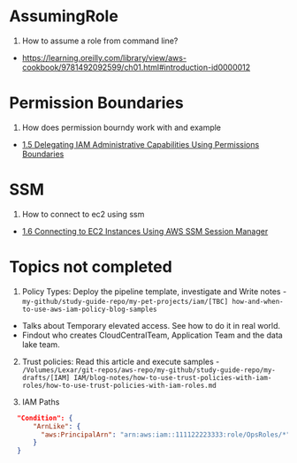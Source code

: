 
# AssumingRole

1. How to assume a role from command line?
- https://learning.oreilly.com/library/view/aws-cookbook/9781492092599/ch01.html#introduction-id0000012

# Permission Boundaries

1. How does permission bourndy work with and example
- [1.5 Delegating IAM Administrative Capabilities Using Permissions Boundaries](https://learning.oreilly.com/library/view/aws-cookbook/9781492092599/ch01.html#introduction-id0000012)

# SSM

1. How to connect to ec2 using ssm
- [1.6 Connecting to EC2 Instances Using AWS SSM Session Manager](https://learning.oreilly.com/library/view/aws-cookbook/9781492092599/ch01.html#introduction-id0000012)

# Topics not completed

1. Policy Types:
Deploy the pipeline template, investigate and Write notes -
`my-github/study-guide-repo/my-pet-projects/iam/[TBC] how-and-when-to-use-aws-iam-policy-blog-samples`
- Talks about Temporary elevated access.  See how to do it in real world.
- Findout who creates CloudCentralTeam, Application Team and the data lake team.

2. Trust policies:
Read this article and execute samples - `/Volumes/Lexar/git-repos/aws-repo/my-github/study-guide-repo/my-drafts/[IAM] IAM/blog-notes/how-to-use-trust-policies-with-iam-roles/how-to-use-trust-policies-with-iam-roles.md`

3. IAM Paths

```json
  "Condition": {
      "ArnLike": {
        "aws:PrincipalArn": "arn:aws:iam::111122223333:role/OpsRoles/*"
      }
  }
```
